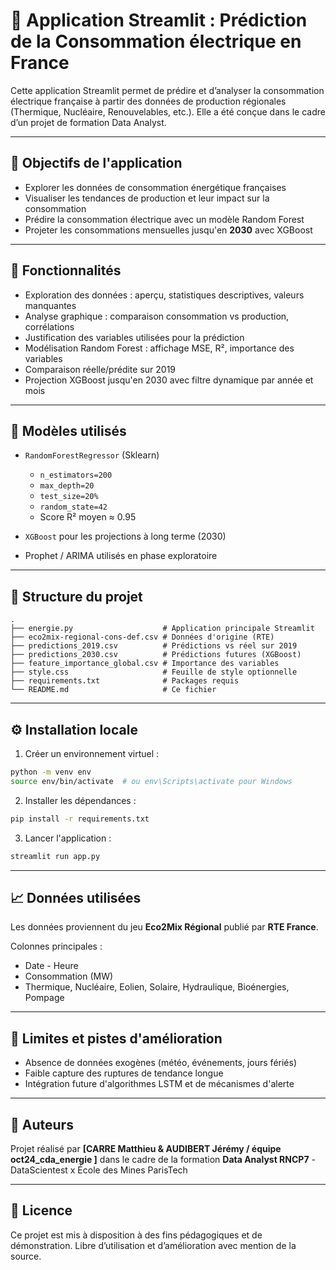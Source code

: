 # 🔋 Application Streamlit : Prédiction de la Consommation électrique en France

Cette application Streamlit permet de prédire et d’analyser la consommation électrique française à partir des données de production régionales (Thermique, Nucléaire, Renouvelables, etc.). Elle a été conçue dans le cadre d’un projet de formation Data Analyst.

---

## 🚀 Objectifs de l'application

* Explorer les données de consommation énergétique françaises
* Visualiser les tendances de production et leur impact sur la consommation
* Prédire la consommation électrique avec un modèle Random Forest
* Projeter les consommations mensuelles jusqu'en **2030** avec XGBoost

---

## 🔧 Fonctionnalités

* Exploration des données : aperçu, statistiques descriptives, valeurs manquantes
* Analyse graphique : comparaison consommation vs production, corrélations
* Justification des variables utilisées pour la prédiction
* Modélisation Random Forest : affichage MSE, R², importance des variables
* Comparaison réelle/prédite sur 2019
* Projection XGBoost jusqu'en 2030 avec filtre dynamique par année et mois

---

## 🚀 Modèles utilisés

* `RandomForestRegressor` (Sklearn)

  * `n_estimators=200`
  * `max_depth=20`
  * `test_size=20%`
  * `random_state=42`
  * Score R² moyen ≈ 0.95
* `XGBoost` pour les projections à long terme (2030)
* Prophet / ARIMA utilisés en phase exploratoire

---

## 📁 Structure du projet

```
.
├── energie.py                    # Application principale Streamlit
├── eco2mix-regional-cons-def.csv # Données d'origine (RTE)
├── predictions_2019.csv          # Prédictions vs réel sur 2019
├── predictions_2030.csv          # Prédictions futures (XGBoost)
├── feature_importance_global.csv # Importance des variables
├── style.css                     # Feuille de style optionnelle
├── requirements.txt              # Packages requis
└── README.md                     # Ce fichier
```

---

## ⚙️ Installation locale

1. Créer un environnement virtuel :

```bash
python -m venv env
source env/bin/activate  # ou env\Scripts\activate pour Windows
```

2. Installer les dépendances :

```bash
pip install -r requirements.txt
```

3. Lancer l'application :

```bash
streamlit run app.py
```

---

## 📈 Données utilisées

Les données proviennent du jeu **Eco2Mix Régional** publié par **RTE France**.

Colonnes principales :

* Date - Heure
* Consommation (MW)
* Thermique, Nucléaire, Eolien, Solaire, Hydraulique, Bioénergies, Pompage

---

## 🚨 Limites et pistes d'amélioration

* Absence de données exogènes (météo, événements, jours fériés)
* Faible capture des ruptures de tendance longue
* Intégration future d'algorithmes LSTM et de mécanismes d'alerte

---

## 🤝 Auteurs

Projet réalisé par **\[CARRE Matthieu & AUDIBERT Jérémy / équipe oct24_cda_energie ]** dans le cadre de la formation **Data Analyst RNCP7** - DataScientest x École des Mines ParisTech

---

## 📄 Licence

Ce projet est mis à disposition à des fins pédagogiques et de démonstration. Libre d’utilisation et d’amélioration avec mention de la source.

